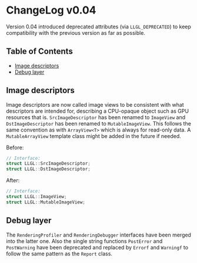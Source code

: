 # ChangeLog v0.04

Version 0.04 introduced deprecated attributes (via `LLGL_DEPRECATED`) to keep compatibility with the previous version as far as possible.

## Table of Contents

- [Image descriptors](#image-descriptors)
- [Debug layer](#debug-layer)


## Image descriptors

Image descriptors are now called image views to be consistent with what descriptors are intended for, describing a CPU-opaque object such as GPU resources that is.
`SrcImageDescriptor` has been renamed to `ImageView` and `DstImageDescriptor` has been renamed to `MutableImageView`.
This follows the same convention as with `ArrayView<T>` which is always for read-only data. A `MutableArrayView` template class might be added in the future if needed.

Before:
```cpp
// Interface:
struct LLGL::SrcImageDescriptor;
struct LLGL::DstImageDescriptor;
```

After:
```cpp
// Interface:
struct LLGL::ImageView;
struct LLGL::MutableImageView;
```


## Debug layer

The `RenderingProfiler` and `RenderingDebugger` interfaces have been merged into the latter one.
Also the single string functions `PostError` and `PostWarning` have been deprecated and replaced by `Errorf` and `Warningf` to follow the same pattern as the `Report` class.

